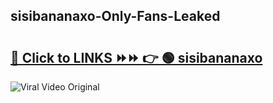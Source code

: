 
 ## sisibananaxo-Only-Fans-Leaked

# <h2><a href="https://clipsfans.com/sisibananaxo&ref=git">🔗 Click to LINKS ⏩⏩ 👉 🟢 sisibananaxo </a></h2>

<a href="https://clipsfans.com/sisibananaxo&ref=git" rel="nofollow" data-target="animated-image.originalLink"><img src="https://i.ibb.co.com/xMMVF88/686577567.gif" alt="Viral Video Original" style="max-width: 100%; display: inline-block;" data-target="animated-image.originalImage"></a>
